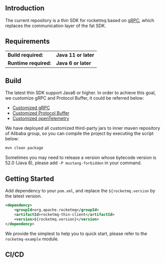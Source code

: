 ## Introduction

The current repository is a thin SDK for rocketmq based on [gRPC](https://grpc.io/), which replaces the communication
layer of the fat SDK.

## Requirements

<table>
  <tr>
    <td><b>Build required:</b></td>
    <td><b>Java 11 or later</b></td>
  </tr>
  <tr>
    <td><b>Runtime required:</b></td>
    <td><b>Java 6 or later</b></td>
  </tr>
</table>

## Build

The latest thin SDK support Java6 or higher. In order to achieve this goal, we customize gRPC and Protocol Buffer, it
could be referred below:

* [Customized gRPC](http://gitlab.alibaba-inc.com/rocketmq-client/grpc-java)
* [Customized Protocol Buffer](http://gitlab.alibaba-inc.com/rocketmq-client/protobuf)
* [Customized openTelemetry](http://gitlab.alibaba-inc.com/rocketmq-client/opentelemetry-java)

We have deployed all customized third-party jars to inner maven repository of Alibaba group, so you can compile the
project by executing the script below:

```bash
mvn clean package
```

Sometimes you may need to release a version whose bytecode version is 52.0 (Java 8), please add `-P mustang-forbidden`
in your command.

## Getting Started

Add dependency to your `pom.xml`, and replace the `${rocketmq.version` by the latest version.

```xml
<dependency>
    <groupId>org.apache.rocketmq</groupId>
    <artifactId>rocketmq-thin-client</artifactId>
    <version>${rocketmq.version}</version>
</dependency>
```

We provide the simplest to help you to quick start, please refer to the `rocketmq-example` module.

## CI/CD
